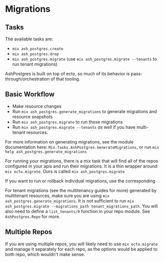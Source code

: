 # Migrations

## Tasks

The available tasks are:

* `mix ash_postgres.create`
* `mix ash_postgres.drop`
* `mix ash_postgres.migrate` (use `mix ash_postgres.migrate --tenants` to run tenant migrations)

AshPostgres is built on top of ecto, so much of its behavior is pass-through/orchestration of that tooling.

## Basic Workflow

* Make resource changes
* Run `mix ash_postgres.generate_migrations` to generate migrations and resource snapshots
* Run `mix ash_postgres.migrate` to run those migrations
* Run `mix ash_postgres.migrate --tenants` *as well* if you have multi-tenant resources.


For more information on generating migrations, see the module documentation here:
`Mix.Tasks.AshPostgres.GenerateMigrations`, or run `mix help ash_postgres.generate_migrations`

For running your migrations, there is a mix task that will find all of the repos configured in your apis and run their
migrations. It is a thin wrapper around `mix ecto.migrate`. Ours is called `mix ash_postgres.migrate`

If you want to run or rollback individual migrations, use the corresponding 

For tenant migrations (see the multitenancy guides for more) generated by multitenant resources, make sure you are using
`mix ash_postgres.generate_migrations`. It is not sufficient to run `mix ash_postgres.migrate --migrations_path tenant_migrations_path`. You will also need to define a `list_tenants/0` function in your repo module. See `AshPostgres.Repo` for more.

## Multiple Repos

If you are using multiple repos, you will likely need to use `mix ecto.migrate` and manage it separately for each repo, as the options would
be applied to both repo, which wouldn't make sense.
